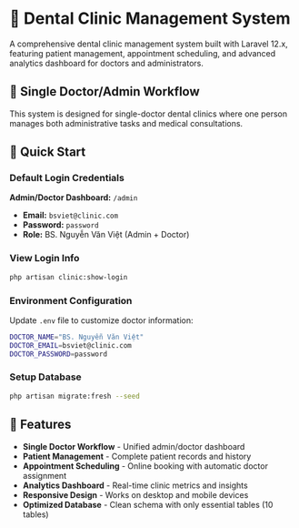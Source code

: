 # 🦷 Dental Clinic Management System

A comprehensive dental clinic management system built with Laravel 12.x, featuring patient management, appointment scheduling, and advanced analytics dashboard for doctors and administrators.

## 🏥 Single Doctor/Admin Workflow

This system is designed for single-doctor dental clinics where one person manages both administrative tasks and medical consultations.

## 🚀 Quick Start

### Default Login Credentials

**Admin/Doctor Dashboard:** `/admin`
- **Email:** `bsviet@clinic.com`
- **Password:** `password`
- **Role:** BS. Nguyễn Văn Việt (Admin + Doctor)

### View Login Info
```bash
php artisan clinic:show-login
```

### Environment Configuration

Update `.env` file to customize doctor information:
```bash
DOCTOR_NAME="BS. Nguyễn Văn Việt"
DOCTOR_EMAIL=bsviet@clinic.com
DOCTOR_PASSWORD=password
```

### Setup Database
```bash
php artisan migrate:fresh --seed
```

## 🔧 Features

- **Single Doctor Workflow** - Unified admin/doctor dashboard
- **Patient Management** - Complete patient records and history
- **Appointment Scheduling** - Online booking with automatic doctor assignment
- **Analytics Dashboard** - Real-time clinic metrics and insights
- **Responsive Design** - Works on desktop and mobile devices
- **Optimized Database** - Clean schema with only essential tables (10 tables)

